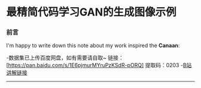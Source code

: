 # 最精简代码学习GAN的生成图像示例

### 前言

I'm happy to write down this note about my work inspired the **Canaan**:

-<hp/>数据集已上传百度网盘，如有需要请自取~
链接：[https://pan.baidu.com/s/1E6pjmurMYruPzKSdR-pORQ] 
提取码：0203
</hp>
-[B站讲解链接](https://www.bilibili.com/video/BV1934y1r7jc)

<hr />
